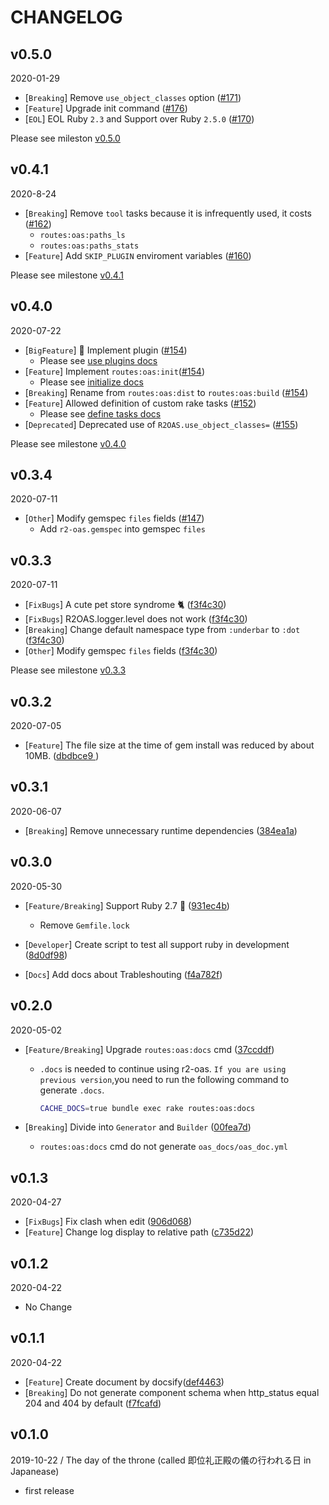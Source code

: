 # CHANGELOG

## v0.5.0

2020-01-29

- [`Breaking`] Remove `use_object_classes` option ([#171](https://github.com/yukihirop/r2-oas/pull/171))
- [`Feature`] Upgrade init command ([#176](https://github.com/yukihirop/r2-oas/pull/176))
- [`EOL`] EOL Ruby `2.3` and Support over Ruby `2.5.0` ([#170](https://github.com/yukihirop/r2-oas/pull/170))

Please see mileston [v0.5.0](https://github.com/yukihirop/r2-oas/milestone/5?closed=1)

## v0.4.1

2020-8-24

- [`Breaking`] Remove `tool` tasks because it is infrequently used, it costs ([#162](https://github.com/yukihirop/r2-oas/pull/162))
    - `routes:oas:paths_ls`
    - `routes:oas:paths_stats`
- [`Feature`] Add `SKIP_PLUGIN` enviroment variables ([#160](https://github.com/yukihirop/r2-oas/pull/160))

Please see milestone [v0.4.1](https://github.com/yukihirop/r2-oas/milestone/6?closed=1)

## v0.4.0

2020-07-22

- [`BigFeature`] 🎯 Implement plugin ([#154](https://github.com/yukihirop/r2-oas/pull/154))
    - Please see [use plugins docs](https://yukihirop.github.io/r2-oas/#/usage/use_plugins)
- [`Feature`] Implement `routes:oas:init`([#154](https://github.com/yukihirop/r2-oas/pull/154))
    - Please see [initialize docs](https://yukihirop.github.io/r2-oas/#/usage/initialize)
- [`Breaking`] Rename from `routes:oas:dist` to `routes:oas:build` ([#154](https://github.com/yukihirop/r2-oas/pull/154))
- [`Feature`] Allowed definition of custom rake tasks ([#152](https://github.com/yukihirop/r2-oas/pull/152))
    - Please see [define tasks docs](https://yukihirop.github.io/r2-oas/#/usage/define_tasks)
- [`Deprecated`] Deprecated use of `R2OAS.use_object_classes=` ([#155](https://github.com/yukihirop/r2-oas/pull/155))

Please see milestone [v0.4.0](https://github.com/yukihirop/r2-oas/milestone/4?closed=1)

## v0.3.4

2020-07-11

- [`Other`] Modify gemspec `files` fields ([#147](https://github.com/yukihirop/r2-oas/pull/147))
    - Add `r2-oas.gemspec` into gemspec `files`

## v0.3.3

2020-07-11

- [`FixBugs`] A cute pet store syndrome 🐈 ([f3f4c30](https://github.com/yukihirop/r2-oas/pull/144))
- [`FixBugs`]  R2OAS.logger.level does not work ([f3f4c30](https://github.com/yukihirop/r2-oas/pull/144))
- [`Breaking`] Change default namespace type from `:underbar` to `:dot` ([f3f4c30](https://github.com/yukihirop/r2-oas/pull/144))
- [`Other`] Modify gemspec `files` fields ([f3f4c30](https://github.com/yukihirop/r2-oas/pull/144))

Please see milestone [v0.3.3](https://github.com/yukihirop/r2-oas/milestone/3?closed=1)

## v0.3.2

2020-07-05

- [`Feature`] The file size at the time of gem install was reduced by about 10MB. ([dbdbce9 ](https://github.com/yukihirop/r2-oas/pull/138))

## v0.3.1

2020-06-07

- [`Breaking`] Remove unnecessary runtime dependencies ([384ea1a](https://github.com/yukihirop/r2-oas/pull/132))

## v0.3.0

2020-05-30

- [`Feature/Breaking`] Support Ruby 2.7 🎉 ([931ec4b](https://github.com/yukihirop/r2-oas/pull/122))

  - Remove `Gemfile.lock`

- [`Developer`] Create script to test all support ruby in development ([8d0df98](https://github.com/yukihirop/r2-oas/pull/124))
- [`Docs`] Add docs about Trableshouting ([f4a782f](https://github.com/yukihirop/r2-oas/pull/125))

## v0.2.0

2020-05-02

- [`Feature/Breaking`] Upgrade `routes:oas:docs` cmd ([37ccddf](https://github.com/yukihirop/r2-oas/pull/117))
  
  - `.docs` is needed to continue using r2-oas. `If you are using previous version`,you need to run the following command to generate `.docs`.

    ```bash
    CACHE_DOCS=true bundle exec rake routes:oas:docs
    ```

- [`Breaking`] Divide into `Generator` and `Builder` ([00fea7d](https://github.com/yukihirop/r2-oas/pull/116))
  - `routes:oas:docs` cmd do not generate `oas_docs/oas_doc.yml`

## v0.1.3

2020-04-27

- [`FixBugs`] Fix clash when edit ([906d068](https://github.com/yukihirop/r2-oas/pull/109))
- [`Feature`] Change log display to relative path ([c735d22](https://github.com/yukihirop/r2-oas/pull/111))

## v0.1.2

2020-04-22

- No Change

## v0.1.1

2020-04-22

- [`Feature`] Create document by docsify([def4463](https://github.com/yukihirop/r2-oas/pull/99))
- [`Breaking`] Do not generate component schema when http_status equal 204 and 404 by default ([f7fcafd](https://github.com/yukihirop/r2-oas/pull/103))


## v0.1.0

2019-10-22 / The day of the throne (called 即位礼正殿の儀の行われる日 in Japanease)

- first release
